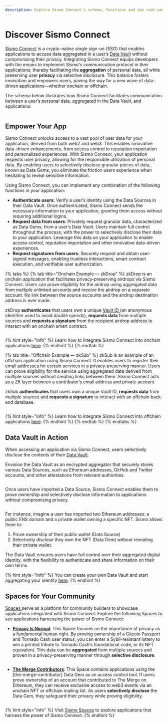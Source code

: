 ```yaml
---
description: Explore Sismo Connect's schema, functions and see real-world examples.
---
```


# Discover Sismo Connect

[Sismo Connect](../#sismo-connect-the-crypto-native-sso) is a crypto-native single sign-on (SSO) that enables applications to access data aggregated in a user’s [Data Vault](../#data-vault-aggregate-your-identity) without compromising their privacy. Integrating Sismo Connect equips developers with the means to implement Sismo's communication protocol in their applications, thereby facilitating the **aggregation** of personal data, all while preserving user **privacy** via selective disclosure. This balance fosters innovation and empowers users, paving the way for a new wave of data-driven applications—whether onchain or offchain.

The schema below illustrates how Sismo Connect facilitates communication between a user’s personal data, aggregated in the Data Vault, and applications:

<figure><img src="../.gitbook/assets/Sismo Connect Flow.png" alt=""><figcaption></figcaption></figure>

## Empower Your App

Sismo Connect unlocks access to a vast pool of user data for your application, derived from both web2 and web3. This enables innovative data-driven enhancements, from access control to reputation importation and personalized experiences. With Sismo Connect, your application respects user privacy, allowing for the responsible utilization of personal data. By enabling users to selectively disclose granular pieces of data, known as Data Gems, you eliminate the friction users experience when hesitating to reveal sensitive information.

Using Sismo Connect, you can implement any combination of the following functions in your application:

* **Authenticate users**: Verify a user’s identity using the Data Sources in their Data Vault. Once authenticated, Sismo Connect sends the necessary information to your application, granting them access without requiring additional logins.
* **Request data from users**: Privately request granular data, characterized as Data Gems, from a user’s Data Vault. Users maintain full control throughout the process, with the power to selectively disclose their data to your application. Leverage this data on your application to enable access control, reputation importation and other innovative data-driven experiences.
* **Request signatures from users**: Securely request and obtain user-signed messages, enabling trustless interactions, smart contract execution, and verifiable user authorization.

{% tabs %}
{% tab title="Onchain Example — zkDrop" %}
zkDrop is an onchain application that facilitates privacy-preserving airdrops via Sismo Connect. Users can prove eligibility for the airdrop using aggregated data from multiple unlinked accounts and receive the airdrop on a separate account. No link between the source accounts and the airdrop destination address is ever made.

zkDrop **authenticates** that users own a unique [Vault ID ](../knowledge-base/resources/technical-concepts/vault-and-proof-identifiers.md)(an anonymous identifier used to avoid double spends), **requests data** from multiple sources and **requests a signature** from the recipient airdrop address to interact with an onchain smart contract.

<figure><img src="../.gitbook/assets/zkDrop_Vault app_Gnenerate-ZK-Proof.jpg" alt=""><figcaption></figcaption></figure>

{% hint style="info" %}
Learn how to integrate Sismo Connect into onchain applications [here](../build-with-sismo-connect/tutorials/onchain-tutorials/).
{% endhint %}
{% endtab %}

{% tab title="Offchain Example — zkSub" %}
zkSub is an example of an offchain application using Sismo Connect. It enables users to register their email addresses for certain services in a privacy-preserving manner. Users can prove eligibility for the service using aggregated data derived from multiple sources without creating links between them. Sismo Connect acts as a ZK layer between a contributor’s email address and private account.

zkSub **authenticates** that users own a unique Vault ID, **requests data** from multiple sources and **requests a signature** to interact with an offchain back-end database.

<figure><img src="../.gitbook/assets/zkSub_Vault app_Gnenerate-ZK-Proof.jpg" alt=""><figcaption></figcaption></figure>

{% hint style="info" %}
Learn how to integrate Sismo Connect into offchain applications [here](../build-with-sismo-connect/tutorials/offchain-tutorials.md).
{% endhint %}
{% endtab %}
{% endtabs %}

## Data Vault in Action

When accessing an application via Sismo Connect, users selectively disclose the contents of their [Data Vault](../#data-vault-aggregate-your-identity).

Envision the Data Vault as an encrypted aggregator that securely stores various Data Sources, such as Ethereum addresses, GitHub and Twitter accounts, and other attestations from relevant authorities.

<figure><img src="../.gitbook/assets/dv.png" alt=""><figcaption></figcaption></figure>

Once users have imported a Data Source, Sismo Connect enables them to prove ownership and selectively disclose information to applications without compromising privacy.

<figure><img src="../.gitbook/assets/The Merge Contributors Space.jpeg" alt=""><figcaption></figcaption></figure>

For instance, imagine a user has imported two Ethereum addresses: a public ENS domain and a private wallet owning a specific NFT. Sismo allows them to:

1. Prove ownership of their public wallet (Data Source)
2. Selectively disclose they own the NFT (Data Gem) without revealing their private wallet.

The Data Vault ensures users have full control over their aggregated digital identity, with the flexibility to authenticate and share information on their own terms.

{% hint style="info" %}
You can create your own Data Vault and start aggregating your identity [here](https://vault-beta.sismo.io/).
{% endhint %}

## Spaces for Your Community

[Spaces ](https://spaces.sismo.io/)serve as a platform for community builders to showcase applications integrated with Sismo Connect. Explore the following Spaces to see applications harnessing the power of Sismo Connect:

* [**Privacy Is Normal**](https://spaces.sismo.io/privacy-is-normal): This Space focuses on the importance of privacy as a fundamental human right. By proving ownership of a Gitcoin Passport and Tornado Cash user status, you can enter a Sybil-resistant lottery to win a printed tribute to Tornado Cash’s foundational code, or its NFT equivalent. This data can be **aggregated** from multiple sources and proven in a privacy-preserving manner through **selective disclosure**.

<figure><img src="../.gitbook/assets/Privacy in Normal Space.jpg" alt=""><figcaption></figcaption></figure>

* [**The Merge Contributors**](https://spaces.sismo.io/the-merge-contributors): This Space contains applications using the \[the-merge-contributor] Data Gem as an access control tool. If users prove ownership of an account that contributed to The Merge on Ethereum, they can receive exclusive access to web3 events via an onchain NFT or offchain mailing list. As users **selectively disclose** the Data Gem, they safeguard their privacy while proving eligibility.

<figure><img src="../.gitbook/assets/The Merge Contributors Space 2.jpg" alt=""><figcaption></figcaption></figure>

{% hint style="info" %}
Visit [Sismo Spaces](https://spaces.sismo.io/) to explore applications that harness the power of Sismo Connect.
{% endhint %}
